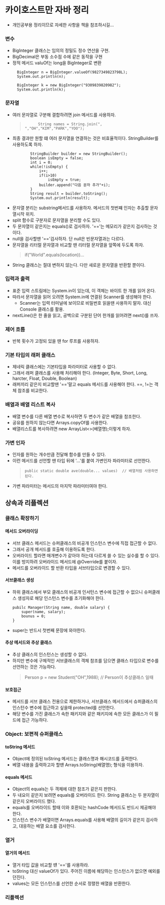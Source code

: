 # 카이호스트만 자바 정리
  - 개인공부용 정리이므로 자세한 사항을 책을 참조하시길...
### 변수
  - BigInteger 클래스는 임의의 정밀도 정수 연산을 구현.
  - BigDecimal은 부동 소수점 수에 같은 동작을 구현
  - 정적 메서드 valuOf는 long을 BigInteger로 변환
    >
          BigInteger n = BigInteger.valueOf(9827349823798L);
          System.out.println(n);
  
          BigInteger k = new BigInteger("9309839820982");
          System.out.println(k);

### 문자열
  - 여러 문자열로 구분해 결합하려면 join 메서드를 사용하자.
    >           String names = String.join(", ","OH","KIM","PARK","YOO");
  - 최종 결과만 원할 떄 여러 문자열을 연결하는 것은 비효율적이다. StringBuilder를 사용하도록 하자. 
    >
                StringBuilder builder = new StringBuilder();
                boolean isEmpty = false;
                int i = 0;
                while(!isEmpty) {
                    i++;
                    if(i>10)
                        isEmpty = true;
                    builder.append("다음 문자 추가"+i);
                }
                String result = builder.toString();
                System.out.println(result);
  - 문자열 분리는 substring메서드를 사용하자. 메서드의 첫번쨰 인자는 추출할 문자열시작 위치. 
  - split 함수로 구분자로 문자열을 분리할 수도 있다. 
  - 두 문자열이 같은지는 equals()로 검사하자. '=='는 메모리가 같은지 검사하는 것이다. 
  - null을 검사할땐 '=='검사하자. 단 null은 빈문자열과는 다르다. 
  - 문자열을 리터럴 문자열과 비교할 땐 리터럴 문자열을 앞쪽에 두도록 하자.
    >   if("World".equals(location))...
  - String 클래스는 절대 변하지 않는다. 다만 새로운 문자열을 반환할 뿐이다. 
  
### 입력과 출력
  - 표준 입력 스트림에는 System.in이 있는데, 이 객체는 바이트 한 개를 읽어 온다. 
  - 따라서 문자열을 읽어 오려면 System.in에 연결된 Scanner를 생성해야 한다. 
    - Scanner는 입력 터미널에 보이므로 비밀번호 읽을땐 사용하지 말자. 대신 Console 클래스를 활용. 
  - nextLine()은 한 줄을 읽고, 공백으로 구분된 단어 한개를 읽어려면 next()를 쓰자. 
  
### 제어 흐름
  - 반복 횟수가 고정되 있을 땐 for 루프를 사용하자. 

### 기본 타입의 래퍼 클래스
  - 제네릭 클래스에는 기본타입을 파라미터로 사용할 수 없다. 
  - 그래서 래퍼 클래스를 사용해 처리해야 한다. (Integer, Byte, Short, Long, harcter, Float, Double, Boolean)
  - 래퍼끼리 같은지 비교할땐 '=='말고 equals 메서드를 사용해야 한다. ==, !=는 객체 참조를 비교한다. 

### 배열과 배열 리스트 복사
  - 배열 변수를 다른 배열 변수로 복사하면 두 변수가 같은 배열을 참조한다. 
  - 공유를 원하지 않는다면 Arrays.copyOf를 사용한다. 
  - 배열리스트를 복사하려면 new ArrayList<>(배열명);이렇게 하자. 
   
### 가변 인자
  - 인자를 원하는 개수만큼 전달해 함수를 만들 수 있다. 
  - 이런 메서드를 선언할 땐 타입 뒤에 '...'를 붙여 가변인자 파라미터로 선언한다. 
    >     public static double ave(double... values)  // 배열처럼 사용하면 된다. 
  - 가변 파라미터는 메서드의 마지막 파라미터여야 한다. 
  
## 상속과 리플렉션
### 클래스 확장하기
#### 메서드 오버라이딩
  - 서브 클래스 메서드는 슈퍼클래스의 비공개 인스턴스 변수에 직접 접근할 수 없다.
  - 그래서 공개 메서드를 호출해 이용하도록 한다. 
  - 오버라이드 할라면 매개변수가 같아야 하는데 다르게 쓸 수 있는 실수를 할 수 있다. 이를 방지하려 오버라이드 메서드에 @Override를 붙이자.
  - 메서드를 오버라이드 할 반환 타입을 서브타입으로 변경할 수 있다. 
#### 서브클래스 생성
  - 하위 클래스에서 부모 클래스의 비공개 인서턴스 변수에 접근할 수 없으니 슈퍼클래스 생성자로 해당 인스턴스 변수를 초기화해야 한다.
    >
        pubilc Manager(String name, double salary) {
            super(name, salary);
            bounus = 0;
        }
  - super는 반드시 첫번째 문장에 와야한다.
#### 추상 메서드와 추상 클래스
  - 추상 클래스의 인스턴스는 생성할 수 없다.
  - 하지만 변수에 구체적인 서브클래스의 객체 참조를 담으면 클래스 타입으로 변수를 선언하는 것은 가능하다. 
    >   Person p = new Student("OH",1988); // Person이 추상클래스 일때
#### 보호접근
  - 메서드를 서브 클래스 전용으로 제한하거나, 서브클래스 메서드에서 슈퍼클래스의 인스턴수 변수에 접근하고 싶을때 protected를 선언한다.
  - 해당 변수를 가진 클래스가 속한 패키지와 같은 패키지에 속한 모든 클래스가 이 필드에 접근 가능하다. 
  
### Object: 보편적 슈퍼클래스
#### toString 메서드
  - Object에 정의된 toString 메서드는 클래스명과 해시코드를 출력한다. 
  - 베열 내용을 출력하고자 할떈 Arrays.toString(배열명); 형식을 이용하자. 
#### equals 메서드
  - Object의 equals는 두 객체에 대한 참조가 같은지 판한다.
  - 두 내요이 같은지 보려면 equals를 오버라이드 한다. String 클래스는 두 분자열이 같은지 오버라이드 했다. 
  - equals를 오버라이드 할때 이와 호환되는 hashCode 메서드도 반드시 제공해야 한다. 
  - 인스턴스 변수가 배열이면 Arrays.equals를 사용해 배열의 길이가 같은지 검사하고, 대응하는 배열 요소를 검사한다. 
  
### 열거
#### 열거의 메서드
  - 열거 타입 값을 비교할 떈 '=='를 사용하라. 
  - toString 대신 valueOf가 있다. 주어진 이름에 해당하는 인스턴스가 없으면 예외를 던진다. 
  - values는 모든 인스턴스를 선언한 순서로 정렬한 배열을 반환한다. 
  
### 리플렉션